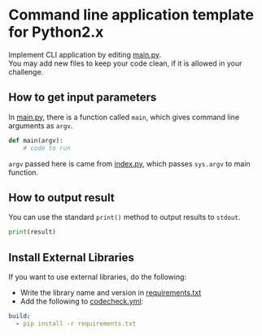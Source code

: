 # Command line application template for Python2.x

Implement CLI application by editing [main.py](app/main.py).  
You may add new files to keep your code clean, if it is allowed in your challenge.

## How to get input parameters

In [main.py](app/main.py), there is a function called `main`, which gives command line arguments as `argv`.

``` python
def main(argv):
    # code to run
```

`argv` passed here is came from [index.py](index.py), which passes `sys.argv` to main function.


## How to output result
You can use the standard `print()` method to output results to `stdout`.

``` python
print(result)
```

## Install External Libraries
If you want to use external libraries, do the following:

- Write the library name and version in [requirements.txt](requirements.txt)
- Add the following to [codecheck.yml](codecheck.yml):

``` yaml
build:
  - pip install -r requirements.txt
```
